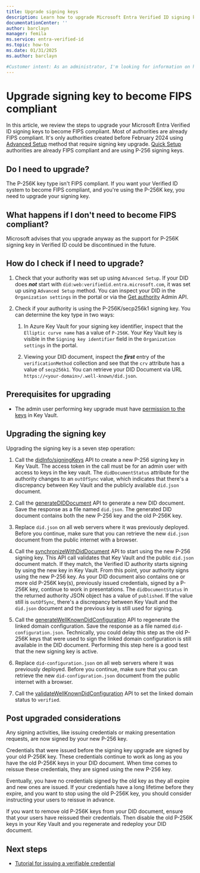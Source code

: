 ```yaml
---
title: Upgrade signing keys
description: Learn how to upgrade Microsoft Entra Verified ID signing keys to become FIPS compliant.
documentationCenter: ''
author: barclayn
manager: femila
ms.service: entra-verified-id
ms.topic: how-to
ms.date: 01/31/2025
ms.author: barclayn

#Customer intent: As an administrator, I'm looking for information on how to upgrade signing keys to become FIPS compliant.
---
```


# Upgrade signing key to become FIPS compliant

In this article, we review the steps to upgrade your Microsoft Entra Verified ID signing keys to become FIPS compliant. 
Most of authorities are already FIPS compliant. It's only authorities created before February 2024 using [Advanced Setup](verifiable-credentials-configure-tenant.md) method that require signing key upgrade. [Quick Setup](verifiable-credentials-configure-tenant-quick.md) authorities are already FIPS compliant and are using P-256 signing keys.

## Do I need to upgrade?

The P-256K key type isn't FIPS compliant. If you want your Verified ID system to become FIPS compliant, and you're using the P-256K key, you need to upgrade your signing key. 

## What happens if I don't need to become FIPS compliant?

Microsoft advises that you upgrade anyway as the support for P-256K signing key in Verified ID could be discontinued in the future.

## How do I check if I need to upgrade?

1. Check that your authority was set up using `Advanced Setup`. If your DID does ***not*** start with `did:web:verifiedid.entra.microsoft.com`, it was set up using `Advanced Setup` method. You can inspect your DID in the `Organization settings` in the portal or via the [Get authority](admin-api.md#get-authority) Admin API.

1. Check if your authority is using the P-256K/secp256k1 signing key. You can determine the key type in two ways:

    1. In Azure Key Vault for your signing key identifier, inspect that the `Elliptic curve name` has a value of `P-256K`. Your Key Vault key is visible in the `Signing key identifier` field in the `Organization settings` in the portal. 

    1. Viewing your DID document, inspect the ***first*** entry of the `verificationMethod` collection and see that the `crv` attribute has a value of `secp256k1`. You can retrieve your DID Document via URL `https://<your-domain>/.well-known/did.json`.

## Prerequisites for upgrading

- The admin user performing key upgrade must have [permission to the keys](verifiable-credentials-configure-tenant.md) in Key Vault.

## Upgrading the signing key

Upgrading the signing key is a seven step operation:

1. Call the [didInfo/signingKeys](admin-api.md#create-signing-key) API to create a new P-256 signing key in Key Vault. The access token in the call must be for an admin user with access to keys in the key vault. The `didDocumentStatus` attribute for the authority changes to an `outOfSync` value, which indicates that there's a discrepancy between Key Vault and the publicly available `did.json` document.

1. Call the [generateDIDDocument](admin-api.md#generate-did-document) API to generate a new DID document. Save the response as a file named `did.json`. The generated DID document contains both the new P-256 key and the old P-256K key.

1. Replace `did.json` on all web servers where it was previously deployed. Before you continue, make sure that you can retrieve the new `did.json` document from the public internet with a browser.

1. Call the [synchronizeWithDidDocument](admin-api.md#synchronize-with-did-document) API to start using the new P-256 signing key. This API call validates that Key Vault and the public `did.json` document match. If they match, the Verified ID authority starts signing by using the new key in Key Vault. From this point, your authority signs using the new P-256 key. As your DID document also contains one or more old P-256K key(s), previously issued credentials, signed by a P-256K key, continue to work in presentations. The `didDocumentStatus` in the returned authority JSON object has a value of `published`. If the value still is `outOfSync`, there's a discrepancy between Key Vault and the `did.json` document and the previous key is still used for signing.

1. Call the [generateWellKnownDidConfiguration](admin-api.md#well-known-did-configuration) API to regenerate the linked domain configuration. Save the response as a file named `did-configuration.json`. Technically, you could delay this step as the old P-256K keys that were used to sign the linked domain configuration is still available in the DID document. Performing this step here is a good test that the new signing key is active.

1. Replace `did-configuration.json` on all web servers where it was previously deployed. Before you continue, make sure that you can retrieve the new `did-configuration.json` document from the public internet with a browser.

1. Call the [validateWellKnownDidConfiguration](admin-api.md#validate-well-known-did-configuration) API to set the linked domain status to `verified`. 

## Post upgraded considerations

Any signing activities, like issuing credentials or making presentation requests, are now signed by your new P-256 key. 

Credentials that were issued before the signing key upgrade are signed by your old P-256K key. These credentials continue to work as long as you have the old P-256K keys in your DID document. When time comes to reissue these credentials, they are signed using the new P-256 key. 

Eventually, you have no credentials signed by the old key as they all expire and new ones are issued. If your credentials have a long lifetime before they expire, and you want to stop using the old P-256K key, you should consider instructing your users to reissue in advance.

If you want to remove old P-256K keys from your DID document, ensure that your users have reissued their credentials. Then disable the old P-256K keys in your Key Vault and you regenerate and redeploy your DID document.

## Next steps

- [Tutorial for issuing a verifiable credential](verifiable-credentials-configure-issuer.md)
